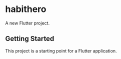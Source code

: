 # habithero

A new Flutter project.

## Getting Started

This project is a starting point for a Flutter application.


